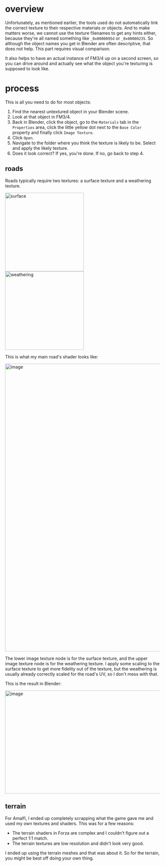 # overview
Unfortunately, as mentioned earlier, the tools used do not automatically link the correct texture to their respective materials or objects. And to make matters worse, we cannot use the texture filenames to get any hints either, because they're all named something like `_0x0000095d` or `_0x00000235`. So although the object names you get in Blender are often descriptive, that does not help. This part requires visual comparison.

It also helps to have an actual instance of FM3/4 up on a second screen, so you can drive around and actually see what the object you're texturing is supposed to look like.

# process
This is all you need to do for most objects:
1. Find the nearest untextured object in your Blender scene.
2. Look at that object in FM3/4.
3. Back in Blender, click the object, go to the `Materials` tab in the `Properties` area, click the little yellow dot next to the `Base Color` property and finally click `Image Texture`.
4. Click `Open`.
5. Navigate to the folder where you think the texture is likely to be. Select and apply the likely texture.
6. Does it look correct? If yes, you're done. If no, go back to step 4.

## roads
Roads typically require two textures: a surface texture and a weathering texture.

<img width="256" height="256" alt="surface" src="https://github.com/user-attachments/assets/ccc0b099-7b04-415f-8106-c2e9107284c1" />
<img width="256" height="256" alt="weathering" src="https://github.com/user-attachments/assets/29e40c08-ab6b-4de0-b021-4398f8212222" />

<br/>

This is what my main road's shader looks like:

<img width="1584" height="938" alt="image" src="https://github.com/user-attachments/assets/d06828f8-0a3d-4dea-a0be-05ec5a547d90" />

The lower image texture node is for the surface texture, and the upper image texture node is for the weathering texture. I apply some scaling to the surface texture to get more fidelity out of the texture, but the weathering is usually already correctly scaled for the road's UV, so I don't mess with that.

This is the result in Blender:

<img width="739" height="336" alt="image" src="https://github.com/user-attachments/assets/a9ea9eeb-ba4e-4cf8-80b9-e9fdad670f6c" />


## terrain
For Amalfi, I ended up completely scrapping what the game gave me and used my own textures and shaders. This was for a few reasons:
- The terrain shaders in Forza are complex and I couldn't figure out a perfect 1:1 match.
- The terrain textures are low resolution and didn't look very good.

I ended up using the terrain meshes and that was about it. So for the terrain, you might be best off doing your own thing.
